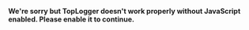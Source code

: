 **We're sorry but TopLogger doesn't work properly without JavaScript enabled. Please enable it to continue.**